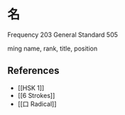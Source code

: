 # 名
Frequency 203
General Standard 505

míng
name, rank, title, position

## References
- [[HSK 1]]
- [[6 Strokes]]
- [[口 Radical]]